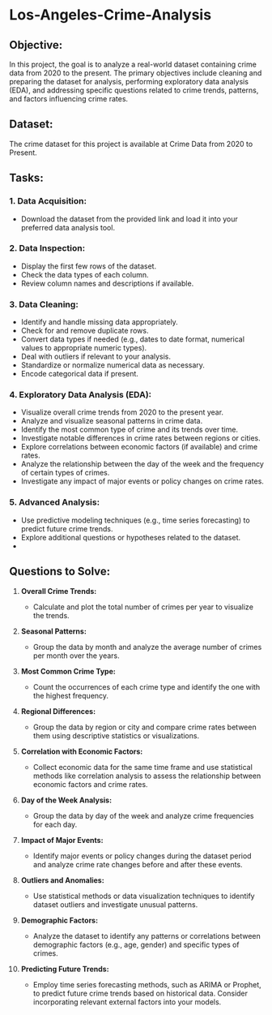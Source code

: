 # Los-Angeles-Crime-Analysis

## Objective:
In this project, the goal is to analyze a real-world dataset containing crime data from 2020 to the present. The primary objectives include cleaning and preparing the dataset for analysis, performing exploratory data analysis (EDA), and addressing specific questions related to crime trends, patterns, and factors influencing crime rates.

## Dataset:
The crime dataset for this project is available at Crime Data from 2020 to Present.

## Tasks:

### 1. Data Acquisition:
- Download the dataset from the provided link and load it into your preferred data analysis tool.

### 2. Data Inspection:
- Display the first few rows of the dataset.
- Check the data types of each column.
- Review column names and descriptions if available.

### 3. Data Cleaning:
- Identify and handle missing data appropriately.
- Check for and remove duplicate rows.
- Convert data types if needed (e.g., dates to date format, numerical values to appropriate numeric types).
- Deal with outliers if relevant to your analysis.
- Standardize or normalize numerical data as necessary.
- Encode categorical data if present.

### 4. Exploratory Data Analysis (EDA):
- Visualize overall crime trends from 2020 to the present year.
- Analyze and visualize seasonal patterns in crime data.
- Identify the most common type of crime and its trends over time.
- Investigate notable differences in crime rates between regions or cities.
- Explore correlations between economic factors (if available) and crime rates.
- Analyze the relationship between the day of the week and the frequency of certain types of crimes.
- Investigate any impact of major events or policy changes on crime rates.

### 5. Advanced Analysis:
- Use predictive modeling techniques (e.g., time series forecasting) to predict future crime trends.
- Explore additional questions or hypotheses related to the dataset.
- 
## Questions to Solve:
1. **Overall Crime Trends:**
   - Calculate and plot the total number of crimes per year to visualize the trends.

2. **Seasonal Patterns:**
   - Group the data by month and analyze the average number of crimes per month over the years.

3. **Most Common Crime Type:**
   - Count the occurrences of each crime type and identify the one with the highest frequency.

4. **Regional Differences:**
   - Group the data by region or city and compare crime rates between them using descriptive statistics or visualizations.

5. **Correlation with Economic Factors:**
   - Collect economic data for the same time frame and use statistical methods like correlation analysis to assess the relationship between economic factors and crime rates.

6. **Day of the Week Analysis:**
   - Group the data by day of the week and analyze crime frequencies for each day.

7. **Impact of Major Events:**
   - Identify major events or policy changes during the dataset period and analyze crime rate changes before and after these events.

8. **Outliers and Anomalies:**
   - Use statistical methods or data visualization techniques to identify dataset outliers and investigate unusual patterns.

9. **Demographic Factors:**
   - Analyze the dataset to identify any patterns or correlations between demographic factors (e.g., age, gender) and specific types of crimes.

10. **Predicting Future Trends:**
    - Employ time series forecasting methods, such as ARIMA or Prophet, to predict future crime trends based on historical data. Consider incorporating relevant external factors into your models.
